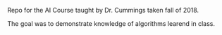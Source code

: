 Repo for the AI Course taught by Dr. Cummings taken fall of 2018.

The goal was to demonstrate knowledge of algorithms learend in class.
